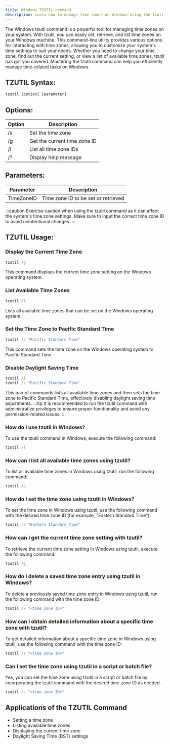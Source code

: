 ```yaml
---
title: Windows TZUTIL command
description: Learn how to manage time zones on Windows using the tzutil command. Explore options for setting, retrieving, and listing time zones.
---
```


The Windows tzutil command is a powerful tool for managing time zones on your system. With tzutil, you can easily set, retrieve, and list time zones on your Windows machine. This command-line utility provides various options for interacting with time zones, allowing you to customize your system's time settings to suit your needs. Whether you need to change your time zone, find out the current setting, or view a list of available time zones, tzutil has got you covered. Mastering the tzutil command can help you efficiently manage time-related tasks on Windows.
## TZUTIL Syntax:
```cmd
tzutil [option] [parameter]
```
## Options:
| Option | Description                            |
|--------|----------------------------------------|
| /s     | Set the time zone                       |
| /g     | Get the current time zone ID            |
| /l     | List all time zone IDs                  |
| /?     | Display help message                    |

## Parameters:
| Parameter   | Description                            |
|-------------|----------------------------------------|
| TimeZoneID  | Time zone ID to be set or retrieved     |

:::caution
Exercise caution when using the tzutil command as it can affect the system's time zone settings. Make sure to input the correct time zone ID to avoid unintentional changes.
:::
## TZUTIL Usage:
### Display the Current Time Zone
```cmd
tzutil /g
```
This command displays the current time zone setting on the Windows operating system.

### List Available Time Zones
```cmd
tzutil /l
```
Lists all available time zones that can be set on the Windows operating system.

### Set the Time Zone to Pacific Standard Time
```cmd
tzutil /s "Pacific Standard Time"
```
This command sets the time zone on the Windows operating system to Pacific Standard Time.

### Disable Daylight Saving Time
```cmd
tzutil /l
tzutil /s "Pacific Standard Time"
```
This pair of commands lists all available time zones and then sets the time zone to Pacific Standard Time, effectively disabling daylight saving time adjustments.
:::tip
It is recommended to run the tzutil command with administrative privileges to ensure proper functionality and avoid any permission-related issues.
:::

### How do I use tzutil in Windows?
To use the tzutil command in Windows, execute the following command:
```cmd
tzutil /l
```

### How can I list all available time zones using tzutil?
To list all available time zones in Windows using tzutil, run the following command:
```cmd
tzutil /g
```

### How do I set the time zone using tzutil in Windows?
To set the time zone in Windows using tzutil, use the following command with the desired time zone ID (for example, "Eastern Standard Time"):
```cmd
tzutil /s "Eastern Standard Time"
```

### How can I get the current time zone setting with tzutil?
To retrieve the current time zone setting in Windows using tzutil, execute the following command:
```cmd
tzutil /g
```

### How do I delete a saved time zone entry using tzutil in Windows?
To delete a previously saved time zone entry in Windows using tzutil, run the following command with the time zone ID:
```cmd
tzutil /x "<time zone ID>"
```

### How can I obtain detailed information about a specific time zone with tzutil?
To get detailed information about a specific time zone in Windows using tzutil, use the following command with the time zone ID:
```cmd
tzutil /s "<time zone ID>"
```

### Can I set the time zone using tzutil in a script or batch file?
Yes, you can set the time zone using tzutil in a script or batch file by incorporating the tzutil command with the desired time zone ID as needed.
```cmd
tzutil /s "<time zone ID>"
```

## Applications of the TZUTIL Command

- Setting a time zone
- Listing available time zones
- Displaying the current time zone
- Daylight Saving Time (DST) settings